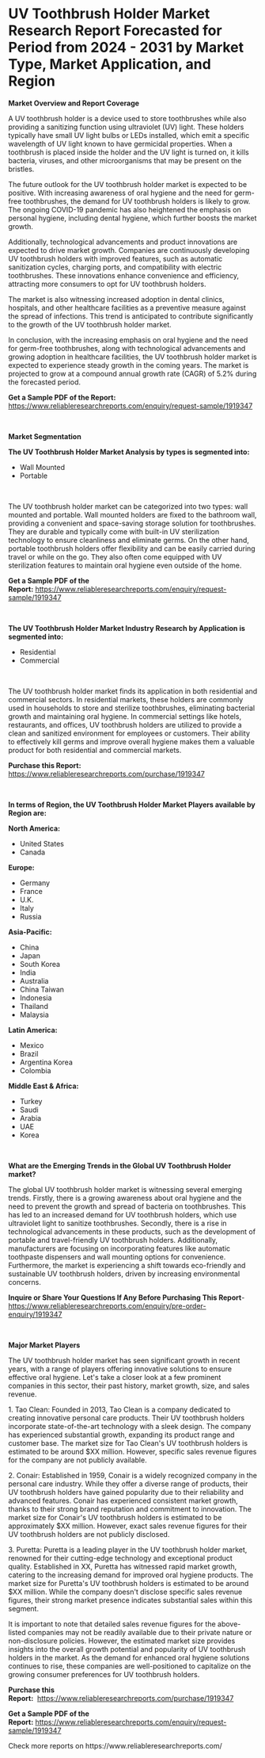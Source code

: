 <p><h1>UV Toothbrush Holder Market Research Report Forecasted for Period from 2024 -  2031 by Market Type, Market Application, and Region</h1></p><p><strong>Market Overview and Report Coverage</strong></p>
<p><p>A UV toothbrush holder is a device used to store toothbrushes while also providing a sanitizing function using ultraviolet (UV) light. These holders typically have small UV light bulbs or LEDs installed, which emit a specific wavelength of UV light known to have germicidal properties. When a toothbrush is placed inside the holder and the UV light is turned on, it kills bacteria, viruses, and other microorganisms that may be present on the bristles.</p><p>The future outlook for the UV toothbrush holder market is expected to be positive. With increasing awareness of oral hygiene and the need for germ-free toothbrushes, the demand for UV toothbrush holders is likely to grow. The ongoing COVID-19 pandemic has also heightened the emphasis on personal hygiene, including dental hygiene, which further boosts the market growth.</p><p>Additionally, technological advancements and product innovations are expected to drive market growth. Companies are continuously developing UV toothbrush holders with improved features, such as automatic sanitization cycles, charging ports, and compatibility with electric toothbrushes. These innovations enhance convenience and efficiency, attracting more consumers to opt for UV toothbrush holders.</p><p>The market is also witnessing increased adoption in dental clinics, hospitals, and other healthcare facilities as a preventive measure against the spread of infections. This trend is anticipated to contribute significantly to the growth of the UV toothbrush holder market.</p><p>In conclusion, with the increasing emphasis on oral hygiene and the need for germ-free toothbrushes, along with technological advancements and growing adoption in healthcare facilities, the UV toothbrush holder market is expected to experience steady growth in the coming years. The market is projected to grow at a compound annual growth rate (CAGR) of 5.2% during the forecasted period.</p></p>
<p><strong>Get a Sample PDF of the Report:</strong> <a href="https://www.reliableresearchreports.com/enquiry/request-sample/1919347">https://www.reliableresearchreports.com/enquiry/request-sample/1919347</a></p>
<p>&nbsp;</p>
<p><strong>Market Segmentation</strong></p>
<p><strong>The UV Toothbrush Holder Market Analysis by types is segmented into:</strong></p>
<p><ul><li>Wall Mounted</li><li>Portable</li></ul></p>
<p>&nbsp;</p>
<p><p>The UV toothbrush holder market can be categorized into two types: wall mounted and portable. Wall mounted holders are fixed to the bathroom wall, providing a convenient and space-saving storage solution for toothbrushes. They are durable and typically come with built-in UV sterilization technology to ensure cleanliness and eliminate germs. On the other hand, portable toothbrush holders offer flexibility and can be easily carried during travel or while on the go. They also often come equipped with UV sterilization features to maintain oral hygiene even outside of the home.</p></p>
<p><strong>Get a Sample PDF of the Report:</strong>&nbsp;<a href="https://www.reliableresearchreports.com/enquiry/request-sample/1919347">https://www.reliableresearchreports.com/enquiry/request-sample/1919347</a></p>
<p>&nbsp;</p>
<p><strong>The UV Toothbrush Holder Market Industry Research by Application is segmented into:</strong></p>
<p><ul><li>Residential</li><li>Commercial</li></ul></p>
<p>&nbsp;</p>
<p><p>The UV toothbrush holder market finds its application in both residential and commercial sectors. In residential markets, these holders are commonly used in households to store and sterilize toothbrushes, eliminating bacterial growth and maintaining oral hygiene. In commercial settings like hotels, restaurants, and offices, UV toothbrush holders are utilized to provide a clean and sanitized environment for employees or customers. Their ability to effectively kill germs and improve overall hygiene makes them a valuable product for both residential and commercial markets.</p></p>
<p><strong>Purchase this Report:</strong>&nbsp; <a href="https://www.reliableresearchreports.com/purchase/1919347">https://www.reliableresearchreports.com/purchase/1919347</a></p>
<p>&nbsp;</p>
<p><strong>In terms of Region, the UV Toothbrush Holder Market Players available by Region are:</strong></p>
<p>
    <p> <strong> North America: </strong>
        <ul>
            <li>United States</li>
            <li>Canada</li>
        </ul>
        </p> 
    <p> <strong> Europe: </strong>
        <ul>
            <li>Germany</li>
            <li>France</li>
            <li>U.K.</li>
            <li>Italy</li>
            <li>Russia</li>
        </ul>
        </p> 
    <p> <strong> Asia-Pacific: </strong>
        <ul>
            <li>China</li>
            <li>Japan</li>
            <li>South Korea</li>
            <li>India</li>
            <li>Australia</li>
            <li>China Taiwan</li>
            <li>Indonesia</li>
            <li>Thailand</li>
            <li>Malaysia</li>
        </ul>
        </p> 
    <p> <strong> Latin America: </strong>
        <ul>
            <li>Mexico</li>
            <li>Brazil</li>
            <li>Argentina Korea</li>
            <li>Colombia</li>
        </ul>
        </p> 
    <p> <strong> Middle East & Africa: </strong>
        <ul>
            <li>Turkey</li>
            <li>Saudi</li>
            <li>Arabia</li>
            <li>UAE</li>
            <li>Korea</li>
        </ul>
    </p>
    </p>
<p>&nbsp;</p>
<p><strong>What are the Emerging Trends in the Global UV Toothbrush Holder market?</strong></p>
<p><p>The global UV toothbrush holder market is witnessing several emerging trends. Firstly, there is a growing awareness about oral hygiene and the need to prevent the growth and spread of bacteria on toothbrushes. This has led to an increased demand for UV toothbrush holders, which use ultraviolet light to sanitize toothbrushes. Secondly, there is a rise in technological advancements in these products, such as the development of portable and travel-friendly UV toothbrush holders. Additionally, manufacturers are focusing on incorporating features like automatic toothpaste dispensers and wall mounting options for convenience. Furthermore, the market is experiencing a shift towards eco-friendly and sustainable UV toothbrush holders, driven by increasing environmental concerns.</p></p>
<p><strong>Inquire or Share Your Questions If Any Before Purchasing This Report</strong>- <a href="https://www.reliableresearchreports.com/enquiry/pre-order-enquiry/1919347">https://www.reliableresearchreports.com/enquiry/pre-order-enquiry/1919347</a></p>
<p>&nbsp;</p>
<p><strong>Major Market Players</strong></p>
<p><p>The UV toothbrush holder market has seen significant growth in recent years, with a range of players offering innovative solutions to ensure effective oral hygiene. Let's take a closer look at a few prominent companies in this sector, their past history, market growth, size, and sales revenue.</p><p>1. Tao Clean: Founded in 2013, Tao Clean is a company dedicated to creating innovative personal care products. Their UV toothbrush holders incorporate state-of-the-art technology with a sleek design. The company has experienced substantial growth, expanding its product range and customer base. The market size for Tao Clean's UV toothbrush holders is estimated to be around $XX million. However, specific sales revenue figures for the company are not publicly available.</p><p>2. Conair: Established in 1959, Conair is a widely recognized company in the personal care industry. While they offer a diverse range of products, their UV toothbrush holders have gained popularity due to their reliability and advanced features. Conair has experienced consistent market growth, thanks to their strong brand reputation and commitment to innovation. The market size for Conair's UV toothbrush holders is estimated to be approximately $XX million. However, exact sales revenue figures for their UV toothbrush holders are not publicly disclosed.</p><p>3. Puretta: Puretta is a leading player in the UV toothbrush holder market, renowned for their cutting-edge technology and exceptional product quality. Established in XX, Puretta has witnessed rapid market growth, catering to the increasing demand for improved oral hygiene products. The market size for Puretta's UV toothbrush holders is estimated to be around $XX million. While the company doesn't disclose specific sales revenue figures, their strong market presence indicates substantial sales within this segment.</p><p>It is important to note that detailed sales revenue figures for the above-listed companies may not be readily available due to their private nature or non-disclosure policies. However, the estimated market size provides insights into the overall growth potential and popularity of UV toothbrush holders in the market. As the demand for enhanced oral hygiene solutions continues to rise, these companies are well-positioned to capitalize on the growing consumer preferences for UV toothbrush holders.</p></p>
<p><strong>Purchase this Report:</strong>&nbsp;&nbsp;<a href="https://www.reliableresearchreports.com/purchase/1919347">https://www.reliableresearchreports.com/purchase/1919347</a></p>
<p></p>
<p><strong>Get a Sample PDF of the Report:</strong>&nbsp;<a href="https://www.reliableresearchreports.com/enquiry/request-sample/1919347">https://www.reliableresearchreports.com/enquiry/request-sample/1919347</a></p>
<p>Check more reports on https://www.reliableresearchreports.com/</p>